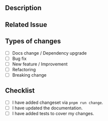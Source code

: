 ## Description

<!--- Describe your changes -->

## Related Issue

<!--- Provide link of related issues -->

## Types of changes

<!--- What types of changes does your code introduce? Put an `x` in the boxes that apply: -->

- [ ] Docs change / Dependency upgrade
- [ ] Bug fix
- [ ] New feature / Improvement
- [ ] Refactoring
- [ ] Breaking change

## Checklist

<!--- Go over all the following points, and put an `x` in all the boxes that apply. -->

- [ ] I have added changeset via `pnpm run change`.
- [ ] I have updated the documentation.
- [ ] I have added tests to cover my changes.
